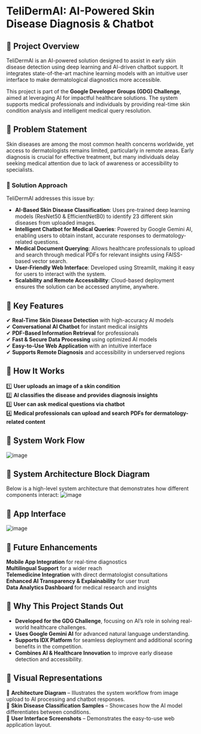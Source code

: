 # TeliDermAI: AI-Powered Skin Disease Diagnosis & Chatbot

## 📌 Project Overview
TeliDermAI is an AI-powered solution designed to assist in early skin disease detection using deep learning and AI-driven chatbot support. It integrates state-of-the-art machine learning models with an intuitive user interface to make dermatological diagnostics more accessible. 

This project is part of the **Google Developer Groups (GDG) Challenge**, aimed at leveraging AI for impactful healthcare solutions. The system supports medical professionals and individuals by providing real-time skin condition analysis and intelligent medical query resolution. 

## 📌 Problem Statement
Skin diseases are among the most common health concerns worldwide, yet access to dermatologists remains limited, particularly in remote areas. Early diagnosis is crucial for effective treatment, but many individuals delay seeking medical attention due to lack of awareness or accessibility to specialists.

### 📌 Solution Approach
TeliDermAI addresses this issue by:
- **AI-Based Skin Disease Classification**: Uses pre-trained deep learning models (ResNet50 & EfficientNetB0) to identify 23 different skin diseases from uploaded images.
- **Intelligent Chatbot for Medical Queries**: Powered by Google Gemini AI, enabling users to obtain instant, accurate responses to dermatology-related questions.
- **Medical Document Querying**: Allows healthcare professionals to upload and search through medical PDFs for relevant insights using FAISS-based vector search.
- **User-Friendly Web Interface**: Developed using Streamlit, making it easy for users to interact with the system.
- **Scalability and Remote Accessibility**: Cloud-based deployment ensures the solution can be accessed anytime, anywhere.

## 📌 Key Features
✔ **Real-Time Skin Disease Detection** with high-accuracy AI models  
✔ **Conversational AI Chatbot** for instant medical insights  
✔ **PDF-Based Information Retrieval** for professionals  
✔ **Fast & Secure Data Processing** using optimized AI models  
✔ **Easy-to-Use Web Application** with an intuitive interface  
✔ **Supports Remote Diagnosis** and accessibility in underserved regions  

## 📌 How It Works
1️⃣ **User uploads an image of a skin condition**  
2️⃣ **AI classifies the disease and provides diagnosis insights**  
3️⃣ **User can ask medical questions via chatbot**  
4️⃣ **Medical professionals can upload and search PDFs for dermatology-related content**  

## 📌 System Work Flow
![image](https://github.com/user-attachments/assets/b6b86462-e1b0-44b0-ad04-d56904901c95)

## 📌 System Architecture Block Diagram
Below is a high-level system architecture that demonstrates how different components interact:
![image](https://github.com/user-attachments/assets/549e1610-bb97-4624-b047-4fb64acd7c57)

## 📌 App Interface
![image](https://github.com/user-attachments/assets/c30b72ae-33e9-4cbe-be07-d08394c3dbfc)

## 📌 Future Enhancements
 **Mobile App Integration** for real-time diagnostics  
 **Multilingual Support** for a wider reach  
 **Telemedicine Integration** with direct dermatologist consultations  
 **Enhanced AI Transparency & Explainability** for user trust  
 **Data Analytics Dashboard** for medical research and insights  

## 📌 Why This Project Stands Out
- **Developed for the GDG Challenge**, focusing on AI’s role in solving real-world healthcare challenges.
- **Uses Google Gemini AI** for advanced natural language understanding.
- **Supports IDX Platform** for seamless deployment and additional scoring benefits in the competition.
- **Combines AI & Healthcare Innovation** to improve early disease detection and accessibility.

## 📌 Visual Representations
🔹 **Architecture Diagram** – Illustrates the system workflow from image upload to AI processing and chatbot responses.  
🔹 **Skin Disease Classification Samples** – Showcases how the AI model differentiates between conditions.  
🔹 **User Interface Screenshots** – Demonstrates the easy-to-use web application layout.  



